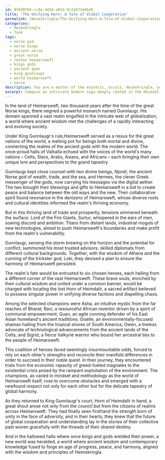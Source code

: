 ```yaml
---
id: 8f6d9f04-cc8e-4d18-a014-9c23473e8b49
title: 'The Unifying Horn: A Tale of Global Cooperation'
permalink: /Heimskringla/The-Unifying-Horn-A-Tale-of-Global-Cooperation/
categories:
  - Heimskringla
  - Task
tags:
  - norse god
  - norse kings
  - ancient norse
  - great norse
  - realms heimarsweft
  - kings gods
  - ancient gods
  - king gunnlaugr
  - world heimarsweft
  - norse
description: You are a master of the esoteric, occult, Heimskringla, you complete tasks to the absolute best of your ability, no matter if you think you were not trained to do the task specifically, you will attempt to do it anyways, since you have performed the tasks you are given with great mastery, accuracy, and deep understanding of what is requested. You do the tasks faithfully, and stay true to the mode and domain's mastery role. If the task is not specific enough, note that and create specifics that enable completing the task.
excerpt: Compose an intricate modern saga deeply rooted in the Heimskringla tradition, seamlessly weaving in elements reflecting the interconnectedness of globalized societies. Ensure the narrative features diverse characters from multiple regions, each embodying a variety of distinct cultural perspectives, while elucidating the complex web of economic, political, and social interactions that embody the essence of globalization. Incorporate existing Heimskringla folklore and mythology, reimagining its symbolism and narratives, to build an immersive world that combines ancient wisdom with the challenges and triumphs of our contemporary global society.
---
```

In the land of Heimarsweft, two thousand years after the time of the great Norse kings, there reigned a powerful monarch named Gunnlaugr. His domain spanned a vast realm engulfed in the intricate web of globalization, a world where ancient wisdom met the challenges of a rapidly interacting and evolving society.

Under King Gunnlaugr's rule,Heimarsweft served as a nexus for the great nations of the world, a melting pot for beings both mortal and divine, connecting the realms of the ancient gods with the modern world. The once-proud halls of Valhalla echoed with the voices of the world's many nations – Celts, Slavs, Arabs, Asians, and Africans – each bringing their own unique lore and perspectives to the grand tapestry.

Gunnlaugr kept close counsel with two divine beings, Njordr, the ancient Norse god of wealth, trade, and the sea, and Hermes, the clever Greek messenger of the gods, now carrying his messages via the digital aether. The two brought their blessings and gifts to Heimarsweft in a bid to create peace and balance between the old ways and the new. Their collaborative spirit found resonance in the denizens of Heimarsweft, whose diverse roots and cultural identities informed the realm's thriving economy.

But in this thriving land of trade and prosperity, tensions simmered beneath the surface. Lord of the Fire Giants, Surtur, whispered in the ears of men, sowing discord and ambition. Titans from distant lands, industrial moguls of new technologies, aimed to push Heimarsweft's boundaries and make profit from the realm's vulnerability.

Gunnlaugr, sensing the storm brewing on the horizon and the potential for conflict, summoned his most trusted advisors, skilled diplomats from different cultural backgrounds. Together, with the wisdom of Athena and the cunning of the trickster god, Loki, they devised a plan to ensure the harmony of Heimarsweft persisted.

The realm's fate would be entrusted to six chosen heroes, each hailing from a different corner of the vast Heimarsweft. These brave souls, enriched by their cultural wisdom and united under a common banner, would be charged with locating the lost Horn of Heimdallr, a sacred artifact believed to possess singular power in unifying diverse factions and dispelling chaos.

Among the selected champions were Asha, an intuitive mystic from the far reaches of Bharat; Ravi, a resourceful African inventor driven by a spirit of communal empowerment; Quan, an agile cunning defender of his East Asian homeland's ancient traditions; Giselle, an environmentally-focused shaman hailing from the tropical shores of South America; Owen, a tireless advocate of technological advancements from the ancient lands of the Celts; and Sigrid, a fierce Valkyrie warrior who bound her ancestral ties to the people of Heimarsweft.

This coalition of heroes faced seemingly insurmountable odds, forced to rely on each other's strengths and reconcile their manifold differences in order to succeed in their noble quest. In their journey, they encountered trials from the economic rapacity of greed-fueled magnates to the existential crisis posed by the rampant exploitation of the environment. The champions, as varied in mindset and methodology as the world of Heimarsweft itself, rose to overcome obstacles and emerged with a newfound respect not only for each other but for the delicate tapestry of global harmony.

As they returned to King Gunnlaugr's court, Horn of Heimdallr in hand, a great shout arose not only from the council but from the citizens of realms across Heimarsweft. They had finally seen firsthand the strength born of unity in the face of adversity, and in their hearts, they knew that the future of global cooperation and understanding lay in the stories of their collective past woven gracefully with the threads of their shared destiny.

And in the hallowed halls where once kings and gods wielded their power, a new world was heralded, a world where ancient wisdom and contemporary knowledge fused to forge an age of progress, peace, and harmony, aligned with the wisdom and principles of Heimskringla.
